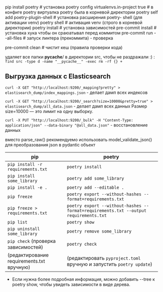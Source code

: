 pip install poetry  # установка
poetry config virtualenvs.in-project true  # в конфиге poetry виртуалка poetry была в корневой директории
poetry self add poetry-plugin-shell  # установка расширения poetry- shell (для активации venv)
poetry shell  # активация venv (строго в корневой директории)
poetry install  # установка зависимостей
pre-commit install  # установка хука чтобы он сраюатывал перед коммитом
pre-commit run --all-files  # запуск линтера (прекоммита) - проверка

pre-commit clean  # чистит кеш (правила проверки кода)

удаляет все папки __pycache__/ в директории src, чтобы не раздражали :) : `find src -type d -name "__pycache__" -exec rm -rf {} +`

## Выгрузка данных с Elasticsearch

`curl -X GET "http://localhost:9200/_mapping?pretty" > elastisearch_dump/index_mappings.json` - делает дамп всех индексов

`curl -X GET "http://localhost:9200/_search?size=10000&pretty=true" > elastisearch_dump/all_data.json` - делает дамп всех данных
Размер size=10000 — это лимит на одну выборку.

`curl -X PUT "http://localhost:9200/_bulk" -H "Content-Type: application/json" --data-binary "@all_data.json"` - восстановление данных


вместо parse_raw() рекомендуемо использовать model_validate_json() для преобразования json в pydantic объект


| pip                                       | poetry |
|-------------------------------------------|--------|
| `pip install -r requirements.txt`        | `poetry install` |
| `pip install some_library`               | `poetry add some_library` |
| `pip install -e .`                        | `poetry add --editable .` |
| `pip freeze`                              | `poetry export --without-hashes --format=requirements.txt` |
| `pip freeze > requirements.txt`          | `poetry export --without-hashes --format=requirements.txt --output requirements.txt` |
| `pip list`                                | `poetry show` |
| `pip uninstall some_library`             | `poetry remove some_library` |
| `pip check` (проверка зависимостей)      | `poetry check` |
| (редактирование requirements.txt вручную) | (редактировать `pyproject.toml` вручную и запустить `poetry update`) |
* Если нужна более подробная информация, можно добавить --tree к poetry show, чтобы увидеть зависимости в виде дерева.
